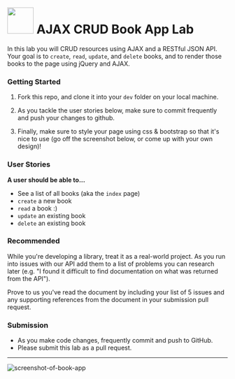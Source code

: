 # <img src="https://cloud.githubusercontent.com/assets/7833470/10899314/63829980-8188-11e5-8cdd-4ded5bcb6e36.png" height="60"> AJAX CRUD Book App Lab

In this lab you will CRUD resources using AJAX and a RESTful JSON API. Your goal is to `create`, `read`, `update`, and `delete` books, and to render those books to the page using jQuery and AJAX.

### Getting Started

1. Fork this repo, and clone it into your `dev` folder on your local machine.

2. As you tackle the user stories below, make sure to commit frequently and push your changes to github.

3. Finally, make sure to style your page using css & bootstrap so that it's nice to use (go off the screenshot below, or come up with your own design)!

### User Stories

**A user should be able to...**

* See a list of all books (aka the `index` page)
* `create` a new book
* `read` a book :)
* `update` an existing book
* `delete` an existing book

### Recommended

While you're developing a library, treat it as a real-world project. As you run into issues with our API add them to a list of problems you can research later (e.g. "I found it difficult to find documentation on what was returned from the API").

Prove to us you've read the document by including your list of 5 issues and any supporting references from the document in your submission pull request.

### Submission

* As you make code changes, frequently commit and push to GitHub.
* Please submit this lab as a pull request.

---

![screenshot-of-book-app](https://cloud.githubusercontent.com/assets/7833470/10989235/997e6de8-83f9-11e5-9267-5e65839a01ab.png)
